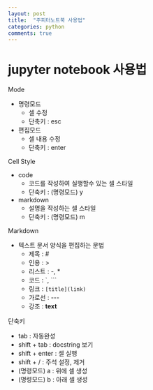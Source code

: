 ```yaml
---
layout: post
title:  "주피터노트북 사용법"
categories: python
comments: true
---
```


# jupyter notebook 사용법





Mode

- 명령모드
  - 셀 수정
  - 단축키 : esc
- 편집모드
  - 셀 내용 수정
  - 단축키 : enter



Cell Style

- code
  - 코드를 작성하여 실행할수 있는 셀 스타일
  - 단축키 : (명령모드) y
- markdown
  - 설명을 작성하는 셀 스타일
  - 단축키 : (명령모드) m



Markdown

- 텍스트 문서 양식을 편집하는 문법
  - 제목 : #
  - 인용 : >
  - 리스트 : -, *
  - 코드 : `, ```
  - 링크 : `[title](link)`
  - 가로선 : ---
  - 강조 : **text**



단축키

- tab : 자동완성
- shift + tab : docstring 보기
- shift + enter : 셀 실행
- shift + / : 주석 설정, 제거
- (명령모드) a : 위에 셀 생성
- (명령모드) b : 아래 셀 생성